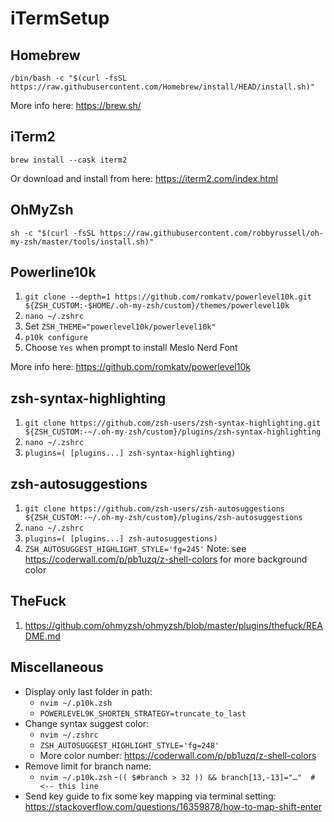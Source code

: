# iTermSetup

## Homebrew
`/bin/bash -c "$(curl -fsSL https://raw.githubusercontent.com/Homebrew/install/HEAD/install.sh)"`

More info here: https://brew.sh/

## iTerm2

`brew install --cask iterm2`

Or download and install from here: https://iterm2.com/index.html

## OhMyZsh

`sh -c "$(curl -fsSL https://raw.githubusercontent.com/robbyrussell/oh-my-zsh/master/tools/install.sh)"`

## Powerline10k

1. `git clone --depth=1 https://github.com/romkatv/powerlevel10k.git ${ZSH_CUSTOM:-$HOME/.oh-my-zsh/custom}/themes/powerlevel10k`
2. `nano ~/.zshrc`
3. Set `ZSH_THEME="powerlevel10k/powerlevel10k"`
4. `p10k configure`
5. Choose `Yes` when prompt to install Meslo Nerd Font

More info here: https://github.com/romkatv/powerlevel10k

## zsh-syntax-highlighting 
1. `git clone https://github.com/zsh-users/zsh-syntax-highlighting.git ${ZSH_CUSTOM:-~/.oh-my-zsh/custom}/plugins/zsh-syntax-highlighting`
2. `nano ~/.zshrc`
3. `plugins=( [plugins...] zsh-syntax-highlighting)`

## zsh-autosuggestions
1. `git clone https://github.com/zsh-users/zsh-autosuggestions ${ZSH_CUSTOM:-~/.oh-my-zsh/custom}/plugins/zsh-autosuggestions`
2. `nano ~/.zshrc`
3. `plugins=( [plugins...] zsh-autosuggestions)`
4. `ZSH_AUTOSUGGEST_HIGHLIGHT_STYLE='fg=245'`
Note: see https://coderwall.com/p/pb1uzq/z-shell-colors for more background color

## TheFuck
1. https://github.com/ohmyzsh/ohmyzsh/blob/master/plugins/thefuck/README.md

## Miscellaneous

- Display only last folder in path:
  - `nvim ~/.p10k.zsh`
  - `POWERLEVEL9K_SHORTEN_STRATEGY=truncate_to_last`
- Change syntax suggest color: 
  - `nvim ~/.zshrc`
  - `ZSH_AUTOSUGGEST_HIGHLIGHT_STYLE='fg=248'`
  - More color number: https://coderwall.com/p/pb1uzq/z-shell-colors
- Remove limit for branch name:
  - `nvim ~/.p10k.zsh`
  -`(( $#branch > 32 )) && branch[13,-13]="…"  # <-- this line`
- Send key guide to fix some key mapping via terminal setting: https://stackoverflow.com/questions/16359878/how-to-map-shift-enter 
